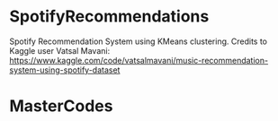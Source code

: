 # SpotifyRecommendations

Spotify Recommendation System using KMeans clustering. Credits to Kaggle user Vatsal Mavani: https://www.kaggle.com/code/vatsalmavani/music-recommendation-system-using-spotify-dataset
# MasterCodes
